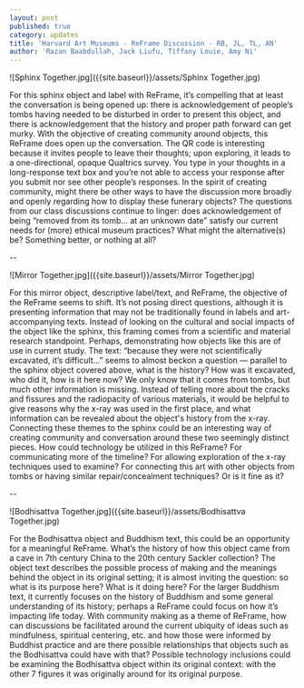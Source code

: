 ```yaml
---
layout: post
published: true
category: updates
title: 'Harvard Art Museums - ReFrame Discussion - RB, JL, TL, AN'
author: 'Razan Baabdullah, Jack Liufu, Tiffany Louie, Amy Ni'
---
```

![Sphinx Together.jpg]({{site.baseurl}}/assets/Sphinx Together.jpg)

For this sphinx object and label with ReFrame, it’s compelling that at least the conversation is being opened up: there is acknowledgement of people’s tombs having needed to be disturbed in order to present this object, and there is acknowledgement that the history and proper path forward can get murky. 
With the objective of creating community around objects, this ReFrame does open up the conversation. The QR code is interesting because it invites people to leave their thoughts; upon exploring, it leads to a one-directional, opaque Qualtrics survey. You type in your thoughts in a long-response text box and you’re not able to access your response after you submit nor see other people’s responses. 
In the spirit of creating community, might there be other ways to have the discussion more broadly and openly regarding how to display these funerary objects? The questions from our class discussions continue to linger: does acknowledgement of being “removed from its tomb… at an unknown date” satisfy our current needs for (more) ethical museum practices? What might the alternative(s) be? Something better, or nothing at all?

--

![Mirror Together.jpg]({{site.baseurl}}/assets/Mirror Together.jpg)

For this mirror object, descriptive label/text, and ReFrame, the objective of the ReFrame seems to shift. It’s not posing direct questions, although it is presenting information that may not be traditionally found in labels and art-accompanying texts. Instead of looking on the cultural and social impacts of the object like the sphinx, this framing comes from a scientific and material research standpoint. Perhaps, demonstrating how objects like this are of use in current study.
The text: “because they were not scientifically excavated, it’s difficult…” seems to almost beckon a question — parallel to the sphinx object covered above, what is the history? How was it excavated, who did it, how is it here now? We only know that it comes from tombs, but much other information is missing. Instead of telling more about the cracks and fissures and the radiopacity of various materials, it would be helpful to give reasons why the x-ray was used in the first place, and what information can be revealed about the object's history from the x-ray. Connecting these themes to the sphinx could be an interesting way of creating community and conversation around these two seemingly distinct pieces. How could technology be utilized in this ReFrame? For communicating more of the timeline? For allowing exploration of the x-ray techniques used to examine? For connecting this art with other objects from tombs or having similar repair/concealment techniques? Or is it fine as it?


--

![Bodhisattva Together.jpg]({{site.baseurl}}/assets/Bodhisattva Together.jpg)

For the Bodhisattva object and Buddhism text, this could be an opportunity for a meaningful ReFrame. What’s the history of how this object came from a cave in 7th century China to the 20th century Sackler collection? The object text describes the possible process of making and the meanings behind the object in its original setting; it is almost inviting the question: so what is its purpose here? What is it doing here? For the larger Buddhism text, it currently focuses on the history of Buddhism and some general understanding of its history; perhaps a ReFrame could focus on how it’s impacting life today. With community making as a theme of ReFrame, how can discussions be facilitated around the current ubiquity of ideas such as mindfulness, spiritual centering, etc. and how those were informed by Buddhist practice and are there possible relationships that objects such as the Bodhisattva could have with that? Possible technology inclusions could be examining the Bodhisattva object within its original context: with the other 7 figures it was originally around for its original purpose.
